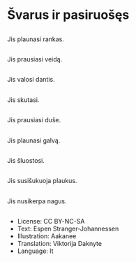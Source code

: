 # Švarus ir pasiruošęs

##
Jis plaunasi rankas.

##
Jis prausiasi veidą.

##
Jis valosi dantis.

##
Jis skutasi.

##
Jis prausiasi duše.

##
Jis plaunasi galvą.

##
Jis šluostosi.

##
Jis susišukuoja plaukus.

##
Jis nusikerpa nagus.

##
* License: CC BY-NC-SA
* Text: Espen Stranger-Johannessen
* Illustration: Aakanee
* Translation: Viktorija Daknyte
* Language: lt
